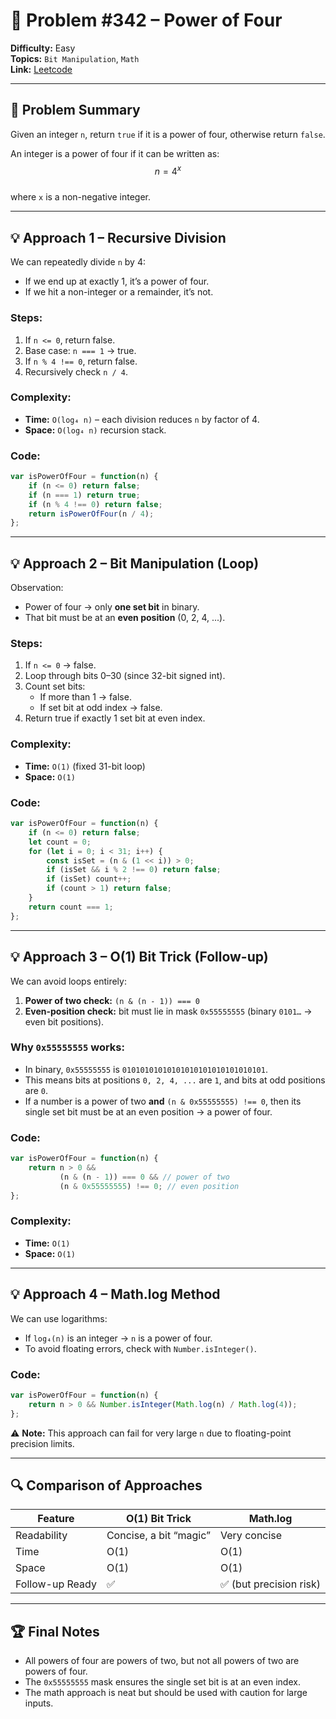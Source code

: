 # 🧩 Problem #342 – Power of Four

**Difficulty:** Easy  
**Topics:** `Bit Manipulation`, `Math`  
**Link:** [Leetcode](https://leetcode.com/problems/power-of-four/description/)

---

## 📜 Problem Summary
Given an integer `n`, return `true` if it is a power of four, otherwise return `false`.

An integer is a power of four if it can be written as:  
$$n = 4^x$$  
where `x` is a non-negative integer.

---

## 💡 Approach 1 – **Recursive Division**

We can repeatedly divide `n` by 4:
- If we end up at exactly 1, it’s a power of four.
- If we hit a non-integer or a remainder, it’s not.

### Steps:
1. If `n <= 0`, return false.
2. Base case: `n === 1` → true.
3. If `n % 4 !== 0`, return false.
4. Recursively check `n / 4`.

### Complexity:
- **Time:** `O(log₄ n)` – each division reduces `n` by factor of 4.
- **Space:** `O(log₄ n)` recursion stack.

### Code:
```javascript
var isPowerOfFour = function(n) {
    if (n <= 0) return false;
    if (n === 1) return true;
    if (n % 4 !== 0) return false;
    return isPowerOfFour(n / 4);
};
```
---

## 💡 Approach 2 – **Bit Manipulation (Loop)**

Observation:
- Power of four → only **one set bit** in binary.
- That bit must be at an **even position** (0, 2, 4, ...).

### Steps:
1. If `n <= 0` → false.
2. Loop through bits 0–30 (since 32-bit signed int).
3. Count set bits:
   - If more than 1 → false.
   - If set bit at odd index → false.
4. Return true if exactly 1 set bit at even index.

### Complexity:
- **Time:** `O(1)` (fixed 31-bit loop)
- **Space:** `O(1)`

### Code:
```javascript
var isPowerOfFour = function(n) {
    if (n <= 0) return false;
    let count = 0;
    for (let i = 0; i < 31; i++) {
        const isSet = (n & (1 << i)) > 0;
        if (isSet && i % 2 !== 0) return false;
        if (isSet) count++;
        if (count > 1) return false;
    }
    return count === 1;
};
```
---

## 💡 Approach 3 – **O(1) Bit Trick (Follow-up)**

We can avoid loops entirely:
1. **Power of two check:** `(n & (n - 1)) === 0`
2. **Even-position check:** bit must lie in mask `0x55555555` (binary `0101…` → even bit positions).

### Why `0x55555555` works:
- In binary, `0x55555555` is `01010101010101010101010101010101`.
- This means bits at positions `0, 2, 4, ...` are `1`, and bits at odd positions are `0`.
- If a number is a power of two **and** `(n & 0x55555555) !== 0`, then its single set bit must be at an even position → a power of four.

### Code:
```javascript
var isPowerOfFour = function(n) {
    return n > 0 &&
           (n & (n - 1)) === 0 && // power of two
           (n & 0x55555555) !== 0; // even position
};
```

### Complexity:
- **Time:** `O(1)`
- **Space:** `O(1)`

---

## 💡 Approach 4 – **Math.log Method**

We can use logarithms:
- If `log₄(n)` is an integer → `n` is a power of four.
- To avoid floating errors, check with `Number.isInteger()`.

### Code:
```javascript
var isPowerOfFour = function(n) {
    return n > 0 && Number.isInteger(Math.log(n) / Math.log(4));
};
```
⚠ **Note:** This approach can fail for very large `n` due to floating-point precision limits.

---

## 🔍 Comparison of Approaches

| Feature | O(1) Bit Trick | Math.log |
|---------|---------------|----------|
| Readability | Concise, a bit “magic” | Very concise |
| Time | O(1) | O(1) |
| Space | O(1) | O(1) |
| Follow-up Ready | ✅ | ✅ (but precision risk) |

---

## 🏆 Final Notes
- All powers of four are powers of two, but not all powers of two are powers of four.
- The `0x55555555` mask ensures the single set bit is at an even index.
- The math approach is neat but should be used with caution for large inputs.

